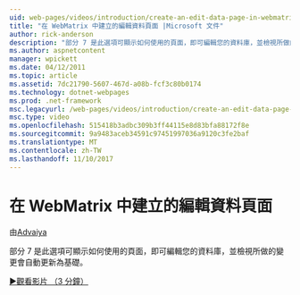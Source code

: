 ```yaml
---
uid: web-pages/videos/introduction/create-an-edit-data-page-in-webmatrix
title: "在 WebMatrix 中建立的編輯資料頁面 |Microsoft 文件"
author: rick-anderson
description: "部分 7 是此選項可顯示如何使用的頁面，即可編輯您的資料庫，並檢視所做的變更會自動更新為基礎。"
ms.author: aspnetcontent
manager: wpickett
ms.date: 04/12/2011
ms.topic: article
ms.assetid: 7dc21790-5607-467d-a08b-fcf3c80b0174
ms.technology: dotnet-webpages
ms.prod: .net-framework
msc.legacyurl: /web-pages/videos/introduction/create-an-edit-data-page-in-webmatrix
msc.type: video
ms.openlocfilehash: 515418b3adbc309b3ff44115e8d83bfa88172f8e
ms.sourcegitcommit: 9a9483aceb34591c97451997036a9120c3fe2baf
ms.translationtype: MT
ms.contentlocale: zh-TW
ms.lasthandoff: 11/10/2017
---
```

<a name="create-an-edit-data-page-in-webmatrix"></a>在 WebMatrix 中建立的編輯資料頁面
====================
由[Advaiya](https://twitter.com/Advaiyasolns)

部分 7 是此選項可顯示如何使用的頁面，即可編輯您的資料庫，並檢視所做的變更會自動更新為基礎。

[&#9654;觀看影片 （3 分鐘）](https://channel9.msdn.com/Blogs/ASP-NET-Site-Videos/create-an-edit-data-page-in-webmatrix)

